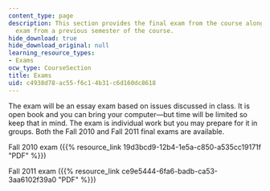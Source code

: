 ```yaml
---
content_type: page
description: This section provides the final exam from the course along with the final
  exam from a previous semester of the course.
hide_download: true
hide_download_original: null
learning_resource_types:
- Exams
ocw_type: CourseSection
title: Exams
uid: c4938d78-ac55-f6c1-4b31-c6d160dc8618
---
```


The exam will be an essay exam based on issues discussed in class. It is open book and you can bring your computer—but time will be limited so keep that in mind. The exam is individual work but you may prepare for it in groups. Both the Fall 2010 and Fall 2011 final exams are available.

Fall 2010 exam ({{% resource_link 19d3bcd9-12b4-1e5a-c850-a535cc19171f "PDF" %}})

Fall 2011 exam ({{% resource_link ce9e5444-6fa6-badb-ca53-3aa6102f39a0 "PDF" %}})